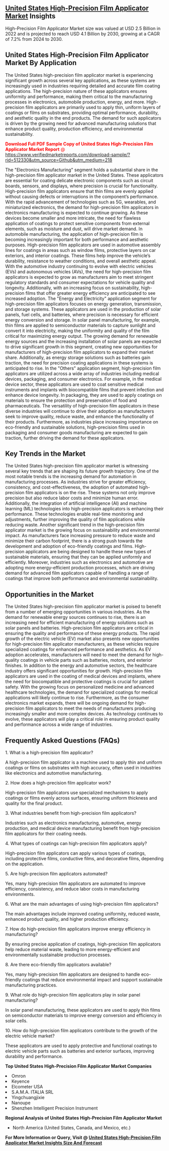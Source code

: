<h2><a href="https://www.verifiedmarketreports.com/download-sample/?rid=512330&amp;utm_source=Github&amp;utm_medium=218" target="_blank">United States High-Precision Film Applicator Market</a> Insights</h2><p>High-Precision Film Applicator Market size was valued at USD 2.5 Billion in 2022 and is projected to reach USD 4.1 Billion by 2030, growing at a CAGR of 7.2% from 2024 to 2030.</p><p><h2>United States High-Precision Film Applicator Market By Application</h2> The United States high-precision film applicator market is experiencing significant growth across several key applications, as these systems are increasingly used in industries requiring detailed and accurate film coating applications. The high-precision nature of these applicators ensures uniformity and performance, making them critical to the manufacturing processes in electronics, automobile production, energy, and more. High-precision film applicators are primarily used to apply thin, uniform layers of coatings or films on substrates, providing optimal performance, durability, and aesthetic quality in the end products. The demand for such applicators is driven by the growing need for advanced manufacturing solutions that enhance product quality, production efficiency, and environmental sustainability. <p><span class=""><span style="color: #ff0000;"><strong>Download Full PDF Sample Copy of United States High-Precision Film Applicator Market Report</strong> @ </span><a href="https://www.verifiedmarketreports.com/download-sample/?rid=512330&amp;utm_source=Github&amp;utm_medium=218" target="_blank">https://www.verifiedmarketreports.com/download-sample/?rid=512330&amp;utm_source=Github&amp;utm_medium=218</a></span></p> The "Electronics Manufacturing" segment holds a substantial share in the high-precision film applicator market in the United States. These applicators are essential for coating delicate electronic components such as circuit boards, sensors, and displays, where precision is crucial for functionality. High-precision film applicators ensure that thin films are evenly applied without causing defects or interruptions in the component’s performance. With the rapid advancement of technologies such as 5G, wearables, and miniaturized electronics, the demand for high-precision film applicators in electronics manufacturing is expected to continue growing. As these devices become smaller and more intricate, the need for flawless application of coatings to protect sensitive components from external elements, such as moisture and dust, will drive market demand. In automobile manufacturing, the application of high-precision film is becoming increasingly important for both performance and aesthetic purposes. High-precision film applicators are used in automotive assembly lines for coatings in areas such as window films, protective layers on car exteriors, and interior coatings. These films help improve the vehicle’s durability, resistance to weather conditions, and overall aesthetic appeal. With the automotive industry continuing to evolve with electric vehicles (EVs) and autonomous vehicles (AVs), the need for high-precision film applicators is expected to grow as manufacturers aim to meet stringent regulatory standards and consumer expectations for vehicle quality and longevity. Additionally, with an increasing focus on sustainability, high-precision films that offer greater energy efficiency are anticipated to see increased adoption. The "Energy and Electricity" application segment for high-precision film applicators focuses on energy generation, transmission, and storage systems. These applicators are used in the production of solar panels, fuel cells, and batteries, where precision is necessary for efficient energy conversion and storage. In solar panel manufacturing, for example, thin films are applied to semiconductor materials to capture sunlight and convert it into electricity, making the uniformity and quality of the film critical for maximizing energy output. The growing demand for renewable energy sources and the increasing installation of solar panels are expected to drive significant growth in this segment, creating new opportunities for manufacturers of high-precision film applicators to expand their market share. Additionally, as energy storage solutions such as batteries gain traction, the need for precision coating applications in these systems is anticipated to rise. In the "Others" application segment, high-precision film applicators are utilized across a wide array of industries including medical devices, packaging, and consumer electronics. For example, in the medical device sector, these applicators are used to coat sensitive medical instruments and implants with biocompatible films that prevent infection and enhance device longevity. In packaging, they are used to apply coatings on materials to ensure the protection and preservation of food and pharmaceuticals. The versatility of high-precision film applicators in these diverse industries will continue to drive their adoption as manufacturers seek to improve quality, reduce waste, and enhance the functionality of their products. Furthermore, as industries place increasing importance on eco-friendly and sustainable solutions, high-precision films used in packaging and consumer goods manufacturing are expected to gain traction, further driving the demand for these applicators. <h2>Key Trends in the Market</h2> The United States high-precision film applicator market is witnessing several key trends that are shaping its future growth trajectory. One of the most notable trends is the increasing demand for automation in manufacturing processes. As industries strive for greater efficiency, consistency, and cost-effectiveness, the adoption of automated high-precision film applicators is on the rise. These systems not only improve precision but also reduce labor costs and minimize human error. Additionally, the integration of artificial intelligence (AI) and machine learning (ML) technologies into high-precision applicators is enhancing their performance. These technologies enable real-time monitoring and adjustments, further improving the quality of film applications while reducing waste. Another significant trend in the high-precision film applicator market is the growing focus on sustainability and environmental impact. As manufacturers face increasing pressure to reduce waste and minimize their carbon footprint, there is a strong push towards the development and adoption of eco-friendly coatings and films. High-precision applicators are being designed to handle these new types of sustainable materials, ensuring that they can be applied uniformly and efficiently. Moreover, industries such as electronics and automotive are adopting more energy-efficient production processes, which are driving demand for advanced film applicators capable of handling a range of coatings that improve both performance and environmental sustainability. <h2>Opportunities in the Market</h2> The United States high-precision film applicator market is poised to benefit from a number of emerging opportunities in various industries. As the demand for renewable energy sources continues to rise, there is an increasing need for efficient manufacturing of energy solutions such as solar panels and batteries. High-precision film applicators are critical in ensuring the quality and performance of these energy products. The rapid growth of the electric vehicle (EV) market also presents new opportunities for high-precision film applicator manufacturers, as these vehicles require specialized coatings for enhanced performance and aesthetics. As EV adoption accelerates, manufacturers will need to meet the demand for high-quality coatings in vehicle parts such as batteries, motors, and exterior finishes. In addition to the energy and automotive sectors, the healthcare industry offers significant opportunities for growth. High-precision film applicators are used in the coating of medical devices and implants, where the need for biocompatible and protective coatings is crucial for patient safety. With the growing focus on personalized medicine and advanced healthcare technologies, the demand for specialized coatings for medical applications will likely continue to rise. Furthermore, as the consumer electronics market expands, there will be ongoing demand for high-precision film applicators to meet the needs of manufacturers producing increasingly smaller and more complex devices. As technology continues to evolve, these applicators will play a critical role in ensuring product quality and performance across a wide range of industries. <h2>Frequently Asked Questions (FAQs)</h2> <p>1. What is a high-precision film applicator?</p> <p>A high-precision film applicator is a machine used to apply thin and uniform coatings or films on substrates with high accuracy, often used in industries like electronics and automotive manufacturing.</p> <p>2. How does a high-precision film applicator work?</p> <p>High-precision film applicators use specialized mechanisms to apply coatings or films evenly across surfaces, ensuring uniform thickness and quality for the final product.</p> <p>3. What industries benefit from high-precision film applicators?</p> <p>Industries such as electronics manufacturing, automotive, energy production, and medical device manufacturing benefit from high-precision film applicators for their coating needs.</p> <p>4. What types of coatings can high-precision film applicators apply?</p> <p>High-precision film applicators can apply various types of coatings, including protective films, conductive films, and decorative films, depending on the application.</p> <p>5. Are high-precision film applicators automated?</p> <p>Yes, many high-precision film applicators are automated to improve efficiency, consistency, and reduce labor costs in manufacturing environments.</p> <p>6. What are the main advantages of using high-precision film applicators?</p> <p>The main advantages include improved coating uniformity, reduced waste, enhanced product quality, and higher production efficiency.</p> <p>7. How do high-precision film applicators improve energy efficiency in manufacturing?</p> <p>By ensuring precise application of coatings, high-precision film applicators help reduce material waste, leading to more energy-efficient and environmentally sustainable production processes.</p> <p>8. Are there eco-friendly film applicators available?</p> <p>Yes, many high-precision film applicators are designed to handle eco-friendly coatings that reduce environmental impact and support sustainable manufacturing practices.</p> <p>9. What role do high-precision film applicators play in solar panel manufacturing?</p> <p>In solar panel manufacturing, these applicators are used to apply thin films on semiconductor materials to improve energy conversion and efficiency in solar cells.</p> <p>10. How do high-precision film applicators contribute to the growth of the electric vehicle market?</p> <p>These applicators are used to apply protective and functional coatings to electric vehicle parts such as batteries and exterior surfaces, improving durability and performance.</p></p><p><strong>Top United States High-Precision Film Applicator Market Companies</strong></p><div data-test-id=""><p><li>Omron</li><li> Keyence</li><li> Elcometer USA</li><li> S.A.M.A. ITALIA SRL</li><li> Yingchuangjixie</li><li> Nanoupe</li><li> Shenzhen Intelligent Precision Instrument</li></p><div><strong>Regional Analysis of&nbsp;United States High-Precision Film Applicator Market</strong></div><ul><li dir="ltr"><p dir="ltr">North America&nbsp;(United States, Canada, and Mexico, etc.)</p></li></ul><p><strong>For More Information or Query, Visit @&nbsp;</strong><strong><a href="https://www.verifiedmarketreports.com/product/high-precision-film-applicator-market/?utm_source=Github&amp;utm_medium=218" target="_blank">United States High-Precision Film Applicator Market Insights Size And Forecast</a></strong></p></div>
